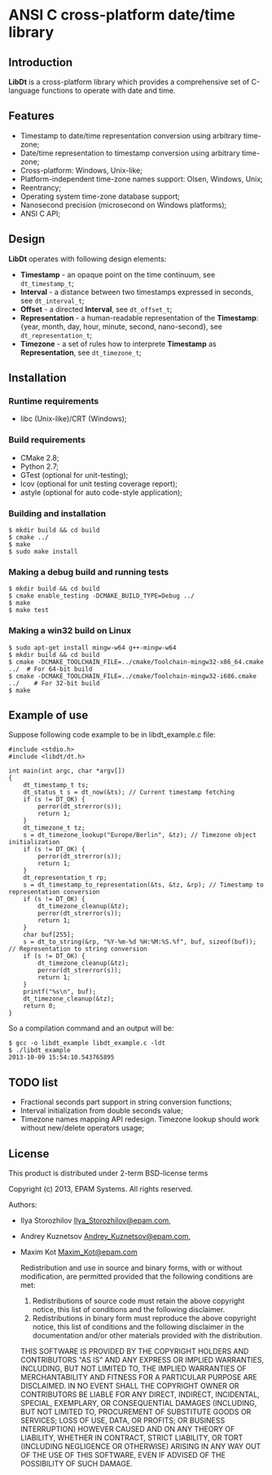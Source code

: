 # ANSI C cross-platform date/time library

## Introduction

**LibDt** is a cross-platform library which provides a comprehensive set of C-language functions to
operate with date and time.

## Features

* Timestamp to date/time representation conversion using arbitrary time-zone;
* Date/time representation to timestamp conversion using arbitrary time-zone;
* Cross-platform: Windows, Unix-like;
* Platform-independent time-zone names support: Olsen, Windows, Unix;
* Reentrancy;
* Operating system time-zone database support;
* Nanosecond precision (microsecond on Windows platforms);
* ANSI C API;

## Design

**LibDt** operates with following design elements:

* **Timestamp** - an opaque point on the time continuum, see `dt_timestamp_t`;
* **Interval** - a distance between two timestamps expressed in seconds, see `dt_interval_t`;
* **Offset** - a directed **Interval**, see `dt_offset_t`;
* **Representation** - a human-readable representation of the **Timestamp**: {year, month, day,
  hour, minute, second, nano-second}, see `dt_representation_t`;
* **Timezone** - a set of rules how to interprete **Timestamp** as **Representation**, see `dt_timezone_t`;

## Installation

### Runtime requirements

* libc (Unix-like)/CRT (Windows);

### Build requirements

* CMake 2.8;
* Python 2.7;
* GTest (optional for unit-testing);
* lcov (optional for unit testing coverage report);
* astyle (optional for auto code-style application);

### Building and installation

	$ mkdir build && cd build
	$ cmake ../
	$ make
	$ sudo make install

### Making a debug build and running tests

	$ mkdir build && cd build
	$ cmake enable_testing -DCMAKE_BUILD_TYPE=Debug ../
	$ make
	$ make test

### Making a win32 build on Linux

	$ sudo apt-get install mingw-w64 g++-mingw-w64
	$ mkdir build && cd build
	$ cmake -DCMAKE_TOOLCHAIN_FILE=../cmake/Toolchain-mingw32-x86_64.cmake ../	# For 64-bit build
	$ cmake -DCMAKE_TOOLCHAIN_FILE=../cmake/Toolchain-mingw32-i686.cmake ../	# For 32-bit build
	$ make

## Example of use

Suppose following code example to be in libdt_example.c file:

	#include <stdio.h>
	#include <libdt/dt.h>

	int main(int argc, char *argv[])
	{
		dt_timestamp_t ts;
		dt_status_t s = dt_now(&ts); // Current timestamp fetching
		if (s != DT_OK) {
			perror(dt_strerror(s));
			return 1;
		}
		dt_timezone_t tz;
		s = dt_timezone_lookup("Europe/Berlin", &tz); // Timezone object initialization
		if (s != DT_OK) {
			perror(dt_strerror(s));
			return 1;
		}
		dt_representation_t rp;
		s = dt_timestamp_to_representation(&ts, &tz, &rp); // Timestamp to representation conversion
		if (s != DT_OK) {
			dt_timezone_cleanup(&tz);
			perror(dt_strerror(s));
			return 1;
		}
		char buf[255];
		s = dt_to_string(&rp, "%Y-%m-%d %H:%M:%S.%f", buf, sizeof(buf)); // Representation to string conversion
		if (s != DT_OK) {
			dt_timezone_cleanup(&tz);
			perror(dt_strerror(s));
			return 1;
		}
		printf("%s\n", buf);
		dt_timezone_cleanup(&tz);
		return 0;
	}

So a compilation command and an output will be:

	$ gcc -o libdt_example libdt_example.c -ldt
	$ ./libdt_example
	2013-10-09 15:54:10.543765895

## TODO list

* Fractional seconds part support in string conversion functions;
* Interval initialization from double seconds value;
* Timezone names mapping API redesign. Timezone lookup should work
  without new/delete operators usage;

## License

This product is distributed under 2-term BSD-license terms

Copyright (c) 2013, EPAM Systems. All rights reserved.

Authors: 
* Ilya Storozhilov <Ilya_Storozhilov@epam.com>,
* Andrey Kuznetsov <Andrey_Kuznetsov@epam.com>, 
* Maxim Kot <Maxim_Kot@epam.com>

	Redistribution and use in source and binary forms, with or without
	modification, are permitted provided that the following conditions are met: 
	
	1. Redistributions of source code must retain the above copyright notice, this
	   list of conditions and the following disclaimer. 
	2. Redistributions in binary form must reproduce the above copyright notice,
	   this list of conditions and the following disclaimer in the documentation
	   and/or other materials provided with the distribution. 
	
	THIS SOFTWARE IS PROVIDED BY THE COPYRIGHT HOLDERS AND CONTRIBUTORS "AS IS" AND
	ANY EXPRESS OR IMPLIED WARRANTIES, INCLUDING, BUT NOT LIMITED TO, THE IMPLIED
	WARRANTIES OF MERCHANTABILITY AND FITNESS FOR A PARTICULAR PURPOSE ARE
	DISCLAIMED. IN NO EVENT SHALL THE COPYRIGHT OWNER OR CONTRIBUTORS BE LIABLE FOR
	ANY DIRECT, INDIRECT, INCIDENTAL, SPECIAL, EXEMPLARY, OR CONSEQUENTIAL DAMAGES
	(INCLUDING, BUT NOT LIMITED TO, PROCUREMENT OF SUBSTITUTE GOODS OR SERVICES;
	LOSS OF USE, DATA, OR PROFITS; OR BUSINESS INTERRUPTION) HOWEVER CAUSED AND
	ON ANY THEORY OF LIABILITY, WHETHER IN CONTRACT, STRICT LIABILITY, OR TORT
	(INCLUDING NEGLIGENCE OR OTHERWISE) ARISING IN ANY WAY OUT OF THE USE OF THIS
	SOFTWARE, EVEN IF ADVISED OF THE POSSIBILITY OF SUCH DAMAGE.
